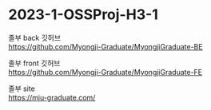 # 2023-1-OSSProj-H3-1

졸부 back 깃허브
<br>
https://github.com/Myongji-Graduate/MyongjiGraduate-BE

졸부 front 깃허브
<br>
https://github.com/Myongji-Graduate/MyongjiGraduate-FE

졸부 site
<br>
https://mju-graduate.com/
